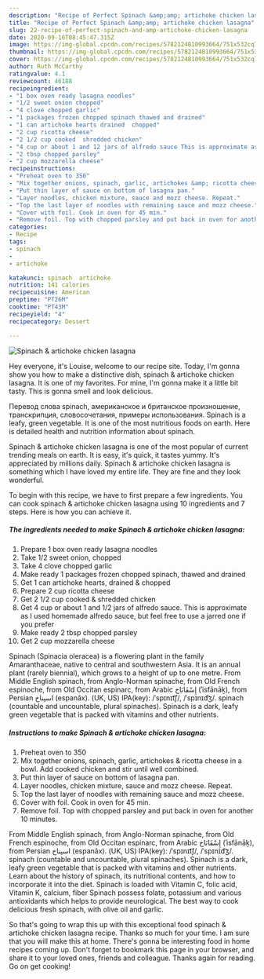 ```yaml
---
description: "Recipe of Perfect Spinach &amp;amp; artichoke chicken lasagna"
title: "Recipe of Perfect Spinach &amp;amp; artichoke chicken lasagna"
slug: 22-recipe-of-perfect-spinach-and-amp-artichoke-chicken-lasagna
date: 2020-09-16T08:45:47.315Z
image: https://img-global.cpcdn.com/recipes/5782124810993664/751x532cq70/spinach-artichoke-chicken-lasagna-recipe-main-photo.jpg
thumbnail: https://img-global.cpcdn.com/recipes/5782124810993664/751x532cq70/spinach-artichoke-chicken-lasagna-recipe-main-photo.jpg
cover: https://img-global.cpcdn.com/recipes/5782124810993664/751x532cq70/spinach-artichoke-chicken-lasagna-recipe-main-photo.jpg
author: Ruth McCarthy
ratingvalue: 4.1
reviewcount: 46188
recipeingredient:
- "1 box oven ready lasagna noodles"
- "1/2 sweet onion chopped"
- "4 clove chopped garlic"
- "1 packages frozen chopped spinach thawed and drained"
- "1 can artichoke hearts drained  chopped"
- "2 cup ricotta cheese"
- "2 1/2 cup cooked  shredded chicken"
- "4 cup or about 1 and 12 jars of alfredo sauce This is approximate as I used  homemade alfredo sauce but feel free to use a jarred one if you prefer"
- "2 tbsp chopped parsley"
- "2 cup mozzarella cheese"
recipeinstructions:
- "Preheat oven to 350"
- "Mix together onions, spinach, garlic, artichokes &amp; ricotta cheese in a bowl. Add cooked chicken and stir until well combined."
- "Put thin layer of sauce on bottom of lasagna pan."
- "Layer noodles, chicken mixture, sauce and mozz cheese. Repeat."
- "Top the last layer of noodles with remaining sauce and mozz cheese."
- "Cover with foil. Cook in oven for 45 min."
- "Remove foil. Top with chopped parsley and put back in oven for another 10 minutes."
categories:
- Recipe
tags:
- spinach
- 
- artichoke

katakunci: spinach  artichoke 
nutrition: 141 calories
recipecuisine: American
preptime: "PT26M"
cooktime: "PT43M"
recipeyield: "4"
recipecategory: Dessert

---
```



![Spinach &amp; artichoke chicken lasagna](https://img-global.cpcdn.com/recipes/5782124810993664/751x532cq70/spinach-artichoke-chicken-lasagna-recipe-main-photo.jpg)

Hey everyone, it's Louise, welcome to our recipe site. Today, I'm gonna show you how to make a distinctive dish, spinach &amp; artichoke chicken lasagna. It is one of my favorites. For mine, I'm gonna make it a little bit tasty. This is gonna smell and look delicious.

Перевод слова spinach, американское и британское произношение, транскрипция, словосочетания, примеры использования. Spinach is a leafy, green vegetable. It is one of the most nutritious foods on earth. Here is detailed health and nutrition information about spinach.

Spinach &amp; artichoke chicken lasagna is one of the most popular of current trending meals on earth. It is easy, it's quick, it tastes yummy. It's appreciated by millions daily. Spinach &amp; artichoke chicken lasagna is something which I have loved my entire life. They are fine and they look wonderful.


To begin with this recipe, we have to first prepare a few ingredients. You can cook spinach &amp; artichoke chicken lasagna using 10 ingredients and 7 steps. Here is how you can achieve it.

<!--inarticleads1-->

##### The ingredients needed to make Spinach &amp; artichoke chicken lasagna:

1. Prepare 1 box oven ready lasagna noodles
1. Take 1/2 sweet onion, chopped
1. Take 4 clove chopped garlic
1. Make ready 1 packages frozen chopped spinach, thawed and drained
1. Get 1 can artichoke hearts, drained &amp; chopped
1. Prepare 2 cup ricotta cheese
1. Get 2 1/2 cup cooked &amp; shredded chicken
1. Get 4 cup or about 1 and 1/2 jars of alfredo sauce. This is approximate as I used  homemade alfredo sauce, but feel free to use a jarred one if you prefer
1. Make ready 2 tbsp chopped parsley
1. Get 2 cup mozzarella cheese


Spinach (Spinacia oleracea) is a flowering plant in the family Amaranthaceae, native to central and southwestern Asia. It is an annual plant (rarely biennial), which grows to a height of up to one metre. From Middle English spinach, from Anglo-Norman spinache, from Old French espinoche, from Old Occitan espinarc, from Arabic إِسْفَانَاخ‎ (ʾisfānāḵ), from Persian اسپناخ‎ (espanâx). (UK, US) IPA(key): /ˈspɪnɪt͡ʃ/, /ˈspɪnɪd͡ʒ/. spinach (countable and uncountable, plural spinaches). Spinach is a dark, leafy green vegetable that is packed with vitamins and other nutrients. 

<!--inarticleads2-->

##### Instructions to make Spinach &amp; artichoke chicken lasagna:

1. Preheat oven to 350
1. Mix together onions, spinach, garlic, artichokes &amp; ricotta cheese in a bowl. Add cooked chicken and stir until well combined.
1. Put thin layer of sauce on bottom of lasagna pan.
1. Layer noodles, chicken mixture, sauce and mozz cheese. Repeat.
1. Top the last layer of noodles with remaining sauce and mozz cheese.
1. Cover with foil. Cook in oven for 45 min.
1. Remove foil. Top with chopped parsley and put back in oven for another 10 minutes.


From Middle English spinach, from Anglo-Norman spinache, from Old French espinoche, from Old Occitan espinarc, from Arabic إِسْفَانَاخ‎ (ʾisfānāḵ), from Persian اسپناخ‎ (espanâx). (UK, US) IPA(key): /ˈspɪnɪt͡ʃ/, /ˈspɪnɪd͡ʒ/. spinach (countable and uncountable, plural spinaches). Spinach is a dark, leafy green vegetable that is packed with vitamins and other nutrients. Learn about the history of spinach, its nutritional contents, and how to incorporate it into the diet. Spinach is loaded with Vitamin C, folic acid, Vitamin K, calcium, fiber Spinach possess folate, potassium and various antioxidants which helps to provide neurological. The best way to cook delicious fresh spinach, with olive oil and garlic. 

So that's going to wrap this up with this exceptional food spinach &amp; artichoke chicken lasagna recipe. Thanks so much for your time. I am sure that you will make this at home. There's gonna be interesting food in home recipes coming up. Don't forget to bookmark this page in your browser, and share it to your loved ones, friends and colleague. Thanks again for reading. Go on get cooking!
